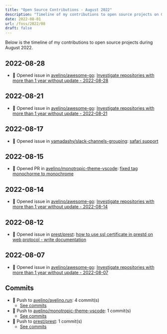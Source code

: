```yaml
---
title: "Open Source Contributions - August 2022"
description: "Timeline of my contributions to open source projects on GitHub during August 2022."
date: 2022-08-01
url: /foss/2022/08
draft: false
---
```


Below is the timeline of my contributions to open source projects during August 2022.

## 2022-08-28

- 🐛 Opened issue in [avelino/awesome-go](https://github.com/avelino/awesome-go): [Investigate repositories with more than 1 year without update - 2022-08-28](https://github.com/avelino/awesome-go/issues/4403)

## 2022-08-21

- 🐛 Opened issue in [avelino/awesome-go](https://github.com/avelino/awesome-go): [Investigate repositories with more than 1 year without update - 2022-08-21](https://github.com/avelino/awesome-go/issues/4390)

## 2022-08-17

- 🐛 Opened issue in [yamadashy/slack-channels-grouping](https://github.com/yamadashy/slack-channels-grouping): [safari support](https://github.com/yamadashy/slack-channels-grouping/issues/27)

## 2022-08-15

- 🔀 Opened PR in [avelino/monotropic-theme-vscode](https://github.com/avelino/monotropic-theme-vscode): [fixed tag monochorme to monochrome](https://github.com/avelino/monotropic-theme-vscode/pull/18)

## 2022-08-14

- 🐛 Opened issue in [avelino/awesome-go](https://github.com/avelino/awesome-go): [Investigate repositories with more than 1 year without update - 2022-08-14](https://github.com/avelino/awesome-go/issues/4376)

## 2022-08-12

- 🐛 Opened issue in [prest/prest](https://github.com/prest/prest): [how to use ssl certificate in prestd on web protocol - write documentation](https://github.com/prest/prest/issues/714)

## 2022-08-07

- 🐛 Opened issue in [avelino/awesome-go](https://github.com/avelino/awesome-go): [Investigate repositories with more than 1 year without update - 2022-08-07](https://github.com/avelino/awesome-go/issues/4367)

## Commits

- 🔨 Push to [avelino/avelino.run](https://github.com/avelino/avelino.run): 4 commit(s)
  - [See commits](https://github.com/avelino/avelino.run/commits?author=avelino&since=2022-08-01T00:00:00Z&until=2022-08-31T23:59:59Z)
- 🔨 Push to [avelino/monotropic-theme-vscode](https://github.com/avelino/monotropic-theme-vscode): 1 commit(s)
  - [See commits](https://github.com/avelino/monotropic-theme-vscode/commits?author=avelino&since=2022-08-01T00:00:00Z&until=2022-08-31T23:59:59Z)
- 🔨 Push to [prest/prest](https://github.com/prest/prest): 1 commit(s)
  - [See commits](https://github.com/prest/prest/commits?author=avelino&since=2022-08-01T00:00:00Z&until=2022-08-31T23:59:59Z)

